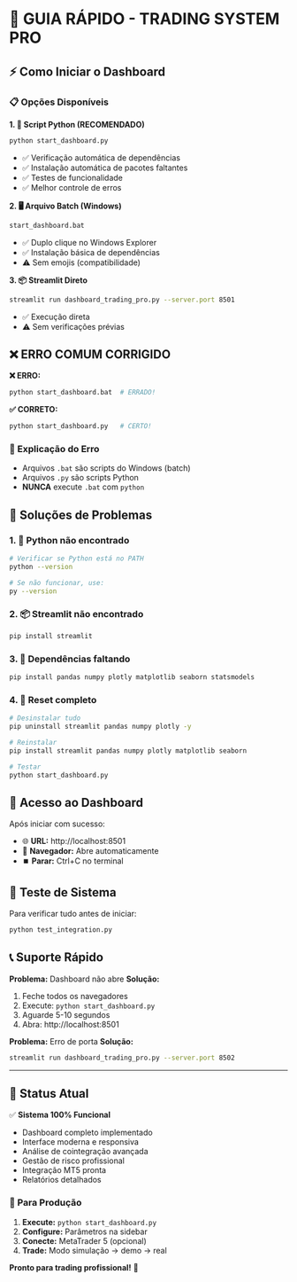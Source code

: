 # 🚀 GUIA RÁPIDO - TRADING SYSTEM PRO

## ⚡ Como Iniciar o Dashboard

### 📋 Opções Disponíveis

**1. 🐍 Script Python (RECOMENDADO)**
```bash
python start_dashboard.py
```
- ✅ Verificação automática de dependências
- ✅ Instalação automática de pacotes faltantes
- ✅ Testes de funcionalidade
- ✅ Melhor controle de erros

**2. 🖥️ Arquivo Batch (Windows)**
```bash
start_dashboard.bat
```
- ✅ Duplo clique no Windows Explorer
- ✅ Instalação básica de dependências
- ⚠️ Sem emojis (compatibilidade)

**3. 📦 Streamlit Direto**
```bash
streamlit run dashboard_trading_pro.py --server.port 8501
```
- ✅ Execução direta
- ⚠️ Sem verificações prévias

## ❌ ERRO COMUM CORRIGIDO

**❌ ERRO:**
```bash
python start_dashboard.bat  # ERRADO!
```

**✅ CORRETO:**
```bash
python start_dashboard.py   # CERTO!
```

### 📝 Explicação do Erro
- Arquivos `.bat` são scripts do Windows (batch)
- Arquivos `.py` são scripts Python
- **NUNCA** execute `.bat` com `python`

## 🔧 Soluções de Problemas

### 1. 🐍 Python não encontrado
```bash
# Verificar se Python está no PATH
python --version

# Se não funcionar, use:
py --version
```

### 2. 📦 Streamlit não encontrado
```bash
pip install streamlit
```

### 3. 🔗 Dependências faltando
```bash
pip install pandas numpy plotly matplotlib seaborn statsmodels
```

### 4. 🔄 Reset completo
```bash
# Desinstalar tudo
pip uninstall streamlit pandas numpy plotly -y

# Reinstalar
pip install streamlit pandas numpy plotly matplotlib seaborn

# Testar
python start_dashboard.py
```

## 🎯 Acesso ao Dashboard

Após iniciar com sucesso:
- 🌐 **URL:** http://localhost:8501
- 📱 **Navegador:** Abre automaticamente
- ⏹️ **Parar:** Ctrl+C no terminal

## 🧪 Teste de Sistema

Para verificar tudo antes de iniciar:
```bash
python test_integration.py
```

## 📞 Suporte Rápido

**Problema:** Dashboard não abre
**Solução:** 
1. Feche todos os navegadores
2. Execute: `python start_dashboard.py`
3. Aguarde 5-10 segundos
4. Abra: http://localhost:8501

**Problema:** Erro de porta
**Solução:**
```bash
streamlit run dashboard_trading_pro.py --server.port 8502
```

---

## 🎉 Status Atual

✅ **Sistema 100% Funcional**
- Dashboard completo implementado
- Interface moderna e responsiva
- Análise de cointegração avançada
- Gestão de risco profissional
- Integração MT5 pronta
- Relatórios detalhados

### 🚀 Para Produção

1. **Execute:** `python start_dashboard.py`
2. **Configure:** Parâmetros na sidebar
3. **Conecte:** MetaTrader 5 (opcional)
4. **Trade:** Modo simulação → demo → real

**Pronto para trading profissional!** 💪
